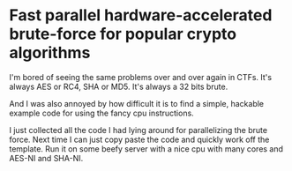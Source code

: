 # Fast parallel hardware-accelerated brute-force for popular crypto algorithms

I'm bored of seeing the same problems over and over again in CTFs.
It's always AES or RC4, SHA or MD5. It's always a 32 bits brute.

And I was also annoyed by how difficult it is to find a simple, hackable example code
for using the fancy cpu instructions.

I just collected all the code I had lying around for parallelizing the brute force.
Next time I can just copy paste the code and quickly work off the template.
Run it on some beefy server with a nice cpu with many cores and AES-NI and SHA-NI.
